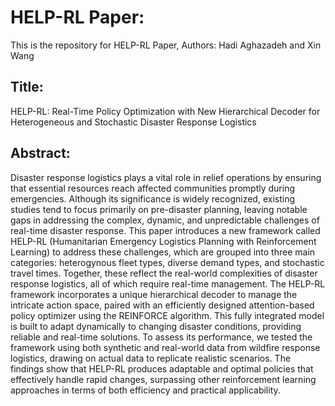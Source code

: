 # HELP-RL Paper:
This is the repository for HELP-RL Paper, Authors: Hadi Aghazadeh and Xin Wang

## Title:
HELP-RL: Real-Time Policy Optimization with New Hierarchical Decoder for Heterogeneous and Stochastic Disaster Response Logistics

## Abstract:

Disaster response logistics plays a vital role in relief operations by ensuring that essential resources reach affected communities
promptly during emergencies. Although its significance is widely recognized, existing studies tend to focus primarily on pre-disaster
planning, leaving notable gaps in addressing the complex, dynamic, and unpredictable challenges of real-time disaster response.
This paper introduces a new framework called HELP-RL (Humanitarian Emergency Logistics Planning with Reinforcement
Learning) to address these challenges, which are grouped into three main categories: heterogynous fleet types, diverse demand
types, and stochastic travel times. Together, these reflect the real-world complexities of disaster response logistics, all of which
require real-time management. The HELP-RL framework incorporates a unique hierarchical decoder to manage the intricate
action space, paired with an efficiently designed attention-based policy optimizer using the REINFORCE algorithm. This fully
integrated model is built to adapt dynamically to changing disaster conditions, providing reliable and real-time solutions. To assess
its performance, we tested the framework using both synthetic and real-world data from wildfire response logistics, drawing on
actual data to replicate realistic scenarios. The findings show that HELP-RL produces adaptable and optimal policies that effectively
handle rapid changes, surpassing other reinforcement learning approaches in terms of both efficiency and practical applicability.
